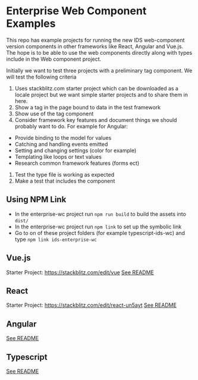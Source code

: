 # Enterprise Web Component Examples

This repo has example projects for running the new IDS web-component version components in other frameworks like React, Angular and Vue.js. The hope is to be able to use the web components directly along with types include in the Web component project.

Initially we want to test three projects with a preliminary tag component. We will test the following criteria

1. Uses stackblitz.com starter project which can be downloaded as a locale project but we want simple starter projects and to share them in here.
1. Show a tag in the page bound to data in the test framework
1. Show use of the tag component
1. Consider framework key features and document things we should probably want to do. For example for Angular:
  * Provide binding to the model for values
  * Catching and handling events emitted 
  * Setting and changing settings (color for example) 
  * Templating like loops or text values
  * Research common framework features (forms ect)
1. Test the type file is working as expected
1. Make a test that includes the component

## Using NPM Link

- In the enterprise-wc project run `npm run build` to build the assets into `dist/`
- In the enterprise-wc project run `npm link` to set up the symbolic link
- Go to on of these project folders (for example typescript-ids-wc) and type `npm link ids-enterprise-wc`

## Vue.js 
Starter Project: https://stackblitz.com/edit/vue
[See README](./vue-ids-wc/README.md)

## React
Starter Project: https://stackblitz.com/edit/react-un5ayt
[See README](./react-ids-wc/README.md)

## Angular
[See README](./angular-ids-wc/README.md)

## Typescript
[See README](./typescript-ids-wc/README.md)
